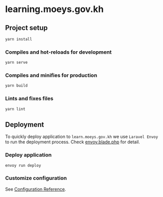 # learning.moeys.gov.kh

## Project setup
```sh
yarn install
```

### Compiles and hot-reloads for development
```sh
yarn serve
```

### Compiles and minifies for production
```sh
yarn build
```

### Lints and fixes files
```sh
yarn lint
```

## Deployment
To quickly deploy application to `learn.moeys.gov.kh` we use `Laravel Envoy` to run the deployment process.
Check [envoy.blade.php](envoy.blade.php) for detail.

### Deploy application
```sh
envoy run deploy
```

### Customize configuration
See [Configuration Reference](https://cli.vuejs.org/config/).
